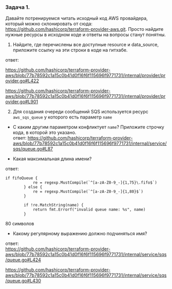 ### Задача 1.  
Давайте потренируемся читать исходный код AWS провайдера, который можно склонировать от сюда: https://github.com/hashicorp/terraform-provider-aws.git. Просто найдите нужные ресурсы в исходном коде и ответы на вопросы станут понятны.

1. Найдите, где перечислены все доступные resource и data_source, приложите ссылку на эти строки в коде на гитхабе.  

ответ: 

https://github.com/hashicorp/terraform-provider-aws/blob/77b78592c1a15c0b41d0f16f6f115696f9771731/internal/provider/provider.go#L422



https://github.com/hashicorp/terraform-provider-aws/blob/77b78592c1a15c0b41d0f16f6f115696f9771731/internal/provider/provider.go#L901

2. Для создания очереди сообщений SQS используется ресурс `aws_sqs_queue` у которого есть параметр `name`  
- С каким другим параметром конфликтует `name`? Приложите строчку кода, в которой это указано.  
ответ: 
https://github.com/hashicorp/terraform-provider-aws/blob/77b78592c1a15c0b41d0f16f6f115696f9771731/internal/service/sqs/queue.go#L87


- Какая максимальная длина имени?  

ответ:  
```
if fifoQueue {
			re = regexp.MustCompile(`^[a-zA-Z0-9_-]{1,75}\.fifo$`)
		} else {
			re = regexp.MustCompile(`^[a-zA-Z0-9_-]{1,80}$`)
		}

		if !re.MatchString(name) {
			return fmt.Errorf("invalid queue name: %s", name)
		}
```
80 символов

- Какому регулярному выражению должно подчиняться имя?  

ответ:  
https://github.com/hashicorp/terraform-provider-aws/blob/77b78592c1a15c0b41d0f16f6f115696f9771731/internal/service/sqs/queue.go#L424

https://github.com/hashicorp/terraform-provider-aws/blob/77b78592c1a15c0b41d0f16f6f115696f9771731/internal/service/sqs/queue.go#L430
